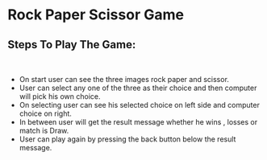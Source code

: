 

# Rock Paper Scissor Game

## Steps To Play The Game:
<br>

- On start user can see the three images rock paper and scissor.
- User can select any one of the three as their choice and then computer will pick his own choice.
- On selecting user can see his selected choice on left side and computer choice on right.
- In between user will get the result message whether he wins , losses or match is Draw.  
- User can play again by pressing the back button below the result message.